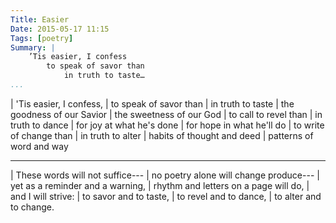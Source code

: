 ```yaml
---
Title: Easier
Date: 2015-05-17 11:15
Tags: [poetry]
Summary: |
    ’Tis easier, I confess
        to speak of savor than
            in truth to taste…
...
```



| 'Tis easier, I confess,
|     to speak of savor than
|         in truth to taste
|             the goodness of our Savior
|             the sweetness of our God
|     to call to revel than
|         in truth to dance
|             for joy at what he's done
|             for hope in what he'll do
|     to write of change than
|         in truth to alter
|             habits of thought and deed
|             patterns of word and way

---

| These words will not suffice---
| no poetry alone will change produce---
| yet as a reminder and a warning,
| rhythm and letters on a page will do,
| and I will strive:
|     to savor and to taste,
|     to revel and to dance,
|     to alter and to change.